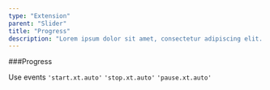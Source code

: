 ```yaml
---
type: "Extension"
parent: "Slider"
title: "Progress"
description: "Lorem ipsum dolor sit amet, consectetur adipiscing elit. Nunc tempus laoreet leo sit amet iaculis."
---
```


###Progress

Use events `'start.xt.auto'` `'stop.xt.auto'` `'pause.xt.auto'`

<demo>
  <demovanilla src="inline/demo/slider/progress">
  </demovanilla>
</demo>
